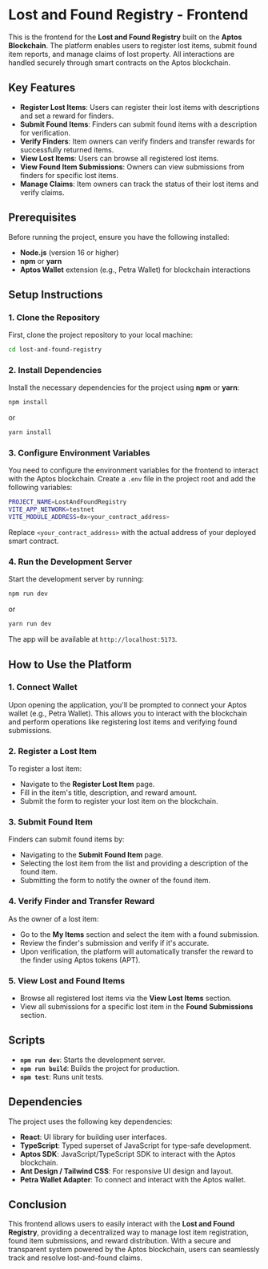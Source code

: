 # Lost and Found Registry - Frontend

This is the frontend for the **Lost and Found Registry** built on the **Aptos Blockchain**. The platform enables users to register lost items, submit found item reports, and manage claims of lost property. All interactions are handled securely through smart contracts on the Aptos blockchain.

## Key Features

- **Register Lost Items**: Users can register their lost items with descriptions and set a reward for finders.
- **Submit Found Items**: Finders can submit found items with a description for verification.
- **Verify Finders**: Item owners can verify finders and transfer rewards for successfully returned items.
- **View Lost Items**: Users can browse all registered lost items.
- **View Found Item Submissions**: Owners can view submissions from finders for specific lost items.
- **Manage Claims**: Item owners can track the status of their lost items and verify claims.

## Prerequisites

Before running the project, ensure you have the following installed:

- **Node.js** (version 16 or higher)
- **npm** or **yarn**
- **Aptos Wallet** extension (e.g., Petra Wallet) for blockchain interactions

## Setup Instructions

### 1. Clone the Repository

First, clone the project repository to your local machine:

```bash
cd lost-and-found-registry
```

### 2. Install Dependencies

Install the necessary dependencies for the project using **npm** or **yarn**:

```bash
npm install
```

or

```bash
yarn install
```

### 3. Configure Environment Variables

You need to configure the environment variables for the frontend to interact with the Aptos blockchain. Create a `.env` file in the project root and add the following variables:

```bash
PROJECT_NAME=LostAndFoundRegistry
VITE_APP_NETWORK=testnet
VITE_MODULE_ADDRESS=0x<your_contract_address>
```

Replace `<your_contract_address>` with the actual address of your deployed smart contract.

### 4. Run the Development Server

Start the development server by running:

```bash
npm run dev
```

or

```bash
yarn run dev
```

The app will be available at `http://localhost:5173`.

## How to Use the Platform

### 1. Connect Wallet

Upon opening the application, you'll be prompted to connect your Aptos wallet (e.g., Petra Wallet). This allows you to interact with the blockchain and perform operations like registering lost items and verifying found submissions.

### 2. Register a Lost Item

To register a lost item:

- Navigate to the **Register Lost Item** page.
- Fill in the item's title, description, and reward amount.
- Submit the form to register your lost item on the blockchain.

### 3. Submit Found Item

Finders can submit found items by:

- Navigating to the **Submit Found Item** page.
- Selecting the lost item from the list and providing a description of the found item.
- Submitting the form to notify the owner of the found item.

### 4. Verify Finder and Transfer Reward

As the owner of a lost item:

- Go to the **My Items** section and select the item with a found submission.
- Review the finder's submission and verify if it's accurate.
- Upon verification, the platform will automatically transfer the reward to the finder using Aptos tokens (APT).

### 5. View Lost and Found Items

- Browse all registered lost items via the **View Lost Items** section.
- View all submissions for a specific lost item in the **Found Submissions** section.

## Scripts

- **`npm run dev`**: Starts the development server.
- **`npm run build`**: Builds the project for production.
- **`npm test`**: Runs unit tests.

## Dependencies

The project uses the following key dependencies:

- **React**: UI library for building user interfaces.
- **TypeScript**: Typed superset of JavaScript for type-safe development.
- **Aptos SDK**: JavaScript/TypeScript SDK to interact with the Aptos blockchain.
- **Ant Design / Tailwind CSS**: For responsive UI design and layout.
- **Petra Wallet Adapter**: To connect and interact with the Aptos wallet.

## Conclusion

This frontend allows users to easily interact with the **Lost and Found Registry**, providing a decentralized way to manage lost item registration, found item submissions, and reward distribution. With a secure and transparent system powered by the Aptos blockchain, users can seamlessly track and resolve lost-and-found claims.

